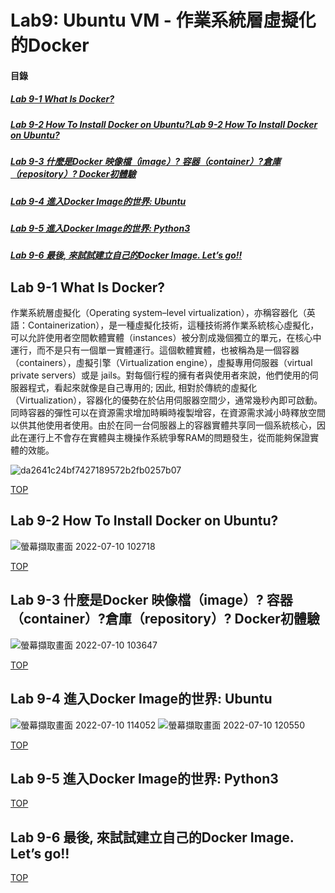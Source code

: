 # Lab9: Ubuntu VM -  作業系統層虛擬化的Docker

<a name="000"/>

#### 目錄

##### [Lab 9-1 What Is Docker?](#001)
##### [Lab 9-2 How To Install Docker on Ubuntu?Lab 9-2 How To Install Docker on Ubuntu?](#002)
##### [Lab 9-3 什麼是Docker 映像檔（image）? 容器（container）?倉庫（repository）? Docker初體驗](#003)
##### [Lab 9-4 進入Docker Image的世界: Ubuntu ](#004)
##### [Lab 9-5 進入Docker Image的世界: Python3](#005)
##### [Lab 9-6 最後, 來試試建立自己的Docker Image. Let’s go!!](#0036)

<a name="001"/>

## Lab 9-1 What Is Docker?

作業系統層虛擬化（Operating system–level virtualization），亦稱容器化（英語：Containerization），是一種虛擬化技術，這種技術將作業系統核心虛擬化，可以允許使用者空間軟體實體（instances）被分割成幾個獨立的單元，在核心中運行，而不是只有一個單一實體運行。這個軟體實體，也被稱為是一個容器（containers），虛擬引擎（Virtualization engine），虛擬專用伺服器（virtual private servers）或是 jails。對每個行程的擁有者與使用者來說，他們使用的伺服器程式，看起來就像是自己專用的; 因此, 相對於傳統的虛擬化（Virtualization），容器化的優勢在於佔用伺服器空間少，通常幾秒內即可啟動。同時容器的彈性可以在資源需求增加時瞬時複製增容，在資源需求減小時釋放空間以供其他使用者使用。由於在同一台伺服器上的容器實體共享同一個系統核心，因此在運行上不會存在實體與主機操作系統爭奪RAM的問題發生，從而能夠保證實體的效能。


![da2641c24bf7427189572b2fb0257b07](https://user-images.githubusercontent.com/89327102/178128488-8129b89f-f274-4c39-a6a6-ddc59a21f266.png)

[TOP](#000)

<a name="002"/>

## Lab 9-2 How To Install Docker on Ubuntu?

![螢幕擷取畫面 2022-07-10 102718](https://user-images.githubusercontent.com/89327102/178128864-278dba32-5e54-4f74-9c79-de5e34d78acc.jpg)

[TOP](#000)

<a name="003"/>

## Lab 9-3 什麼是Docker 映像檔（image）? 容器（container）?倉庫（repository）? Docker初體驗

![螢幕擷取畫面 2022-07-10 103647](https://user-images.githubusercontent.com/89327102/178129023-1f2db8fe-ee4f-47f2-b69f-c27114f7a5a6.jpg)

[TOP](#000)

<a name="004"/>

## Lab 9-4 進入Docker Image的世界: Ubuntu 

![螢幕擷取畫面 2022-07-10 114052](https://user-images.githubusercontent.com/89327102/178130349-00d3aa77-dbcc-4db9-8e0e-fd57f99d204a.jpg)
![螢幕擷取畫面 2022-07-10 120550](https://user-images.githubusercontent.com/89327102/178130872-fc81b7d0-088d-41ca-bc5b-c2f34f588b1e.jpg)

[TOP](#000)

<a name="005"/>

## Lab 9-5 進入Docker Image的世界: Python3

[TOP](#000)

<a name="006"/>

## Lab 9-6 最後, 來試試建立自己的Docker Image. Let’s go!!

[TOP](#000)
